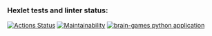### Hexlet tests and linter status:
[![Actions Status](https://github.com/snuffy-hub/python-project-lvl1/workflows/hexlet-check/badge.svg)](https://github.com/snuffy-hub/python-project-lvl1/actions)
[![Maintainability](https://api.codeclimate.com/v1/badges/a99a88d28ad37a79dbf6/maintainability)](https://codeclimate.com/github/codeclimate/codeclimate/maintainability)
[![brain-games python application](https://github.com/snuffy-hub/python-project-lvl1/actions/workflows/python-app.yml/badge.svg)](https://github.com/snuffy-hub/python-project-lvl1/actions/workflows/python-app.yml)
